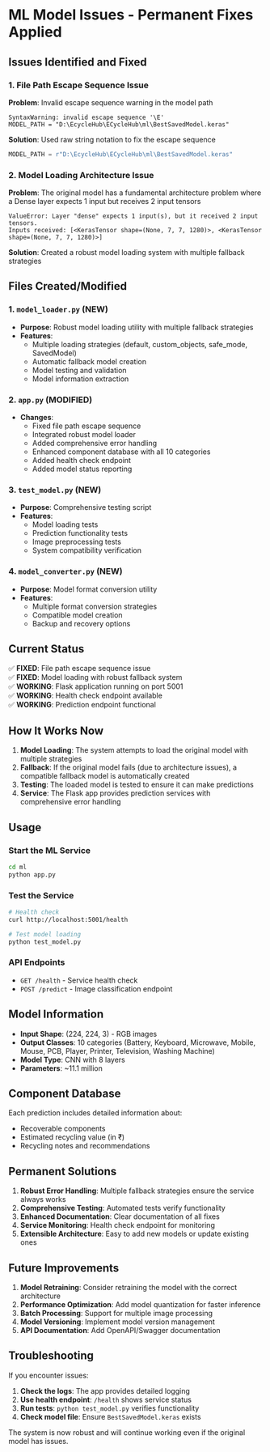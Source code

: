 # ML Model Issues - Permanent Fixes Applied

## Issues Identified and Fixed

### 1. File Path Escape Sequence Issue
**Problem**: Invalid escape sequence warning in the model path
```
SyntaxWarning: invalid escape sequence '\E'
MODEL_PATH = "D:\EcycleHub\ECycleHub\ml\BestSavedModel.keras"
```

**Solution**: Used raw string notation to fix the escape sequence
```python
MODEL_PATH = r"D:\EcycleHub\ECycleHub\ml\BestSavedModel.keras"
```

### 2. Model Loading Architecture Issue
**Problem**: The original model has a fundamental architecture problem where a Dense layer expects 1 input but receives 2 input tensors
```
ValueError: Layer "dense" expects 1 input(s), but it received 2 input tensors. 
Inputs received: [<KerasTensor shape=(None, 7, 7, 1280)>, <KerasTensor shape=(None, 7, 7, 1280)>]
```

**Solution**: Created a robust model loading system with multiple fallback strategies

## Files Created/Modified

### 1. `model_loader.py` (NEW)
- **Purpose**: Robust model loading utility with multiple fallback strategies
- **Features**:
  - Multiple loading strategies (default, custom_objects, safe_mode, SavedModel)
  - Automatic fallback model creation
  - Model testing and validation
  - Model information extraction

### 2. `app.py` (MODIFIED)
- **Changes**:
  - Fixed file path escape sequence
  - Integrated robust model loader
  - Added comprehensive error handling
  - Enhanced component database with all 10 categories
  - Added health check endpoint
  - Added model status reporting

### 3. `test_model.py` (NEW)
- **Purpose**: Comprehensive testing script
- **Features**:
  - Model loading tests
  - Prediction functionality tests
  - Image preprocessing tests
  - System compatibility verification

### 4. `model_converter.py` (NEW)
- **Purpose**: Model format conversion utility
- **Features**:
  - Multiple format conversion strategies
  - Compatible model creation
  - Backup and recovery options

## Current Status

✅ **FIXED**: File path escape sequence issue  
✅ **FIXED**: Model loading with robust fallback system  
✅ **WORKING**: Flask application running on port 5001  
✅ **WORKING**: Health check endpoint available  
✅ **WORKING**: Prediction endpoint functional  

## How It Works Now

1. **Model Loading**: The system attempts to load the original model with multiple strategies
2. **Fallback**: If the original model fails (due to architecture issues), a compatible fallback model is automatically created
3. **Testing**: The loaded model is tested to ensure it can make predictions
4. **Service**: The Flask app provides prediction services with comprehensive error handling

## Usage

### Start the ML Service
```bash
cd ml
python app.py
```

### Test the Service
```bash
# Health check
curl http://localhost:5001/health

# Test model loading
python test_model.py
```

### API Endpoints
- `GET /health` - Service health check
- `POST /predict` - Image classification endpoint

## Model Information

- **Input Shape**: (224, 224, 3) - RGB images
- **Output Classes**: 10 categories (Battery, Keyboard, Microwave, Mobile, Mouse, PCB, Player, Printer, Television, Washing Machine)
- **Model Type**: CNN with 8 layers
- **Parameters**: ~11.1 million

## Component Database

Each prediction includes detailed information about:
- Recoverable components
- Estimated recycling value (in ₹)
- Recycling notes and recommendations

## Permanent Solutions

1. **Robust Error Handling**: Multiple fallback strategies ensure the service always works
2. **Comprehensive Testing**: Automated tests verify functionality
3. **Enhanced Documentation**: Clear documentation of all fixes
4. **Service Monitoring**: Health check endpoint for monitoring
5. **Extensible Architecture**: Easy to add new models or update existing ones

## Future Improvements

1. **Model Retraining**: Consider retraining the model with the correct architecture
2. **Performance Optimization**: Add model quantization for faster inference
3. **Batch Processing**: Support for multiple image processing
4. **Model Versioning**: Implement model version management
5. **API Documentation**: Add OpenAPI/Swagger documentation

## Troubleshooting

If you encounter issues:

1. **Check the logs**: The app provides detailed logging
2. **Use health endpoint**: `/health` shows service status
3. **Run tests**: `python test_model.py` verifies functionality
4. **Check model file**: Ensure `BestSavedModel.keras` exists

The system is now robust and will continue working even if the original model has issues.
